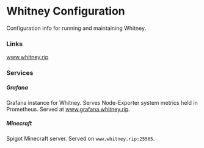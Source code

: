 # Whitney Configuration

Configuration info for running and maintaining Whitney.

### Links

www.whitney.rip

### Services

##### Grafana

Grafana instance for Whitney. Serves Node-Exporter system metrics held in Prometheus.
Served at www.grafana.whitney.rip.

##### Minecraft

Spigot Minecraft server. Served on `www.whitney.rip:25565`.

